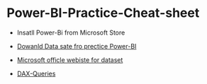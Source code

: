 # Power-BI-Practice-Cheat-sheet

- Insatll Power-Bi from Microsoft Store
- [Dowanld Data sate fro prectice Power-BI](https://github.com/microsoft/powerbi-desktop-samples/tree/main/powerbi-service-samples)

- [Microsoft officle webiste for dataset ](https://learn.microsoft.com/en-us/power-bi/create-reports/sample-datasets#explore-excel-samples-in-excel)

- [DAX-Queries](https://learn.microsoft.com/en-us/dax/dax-queries)


